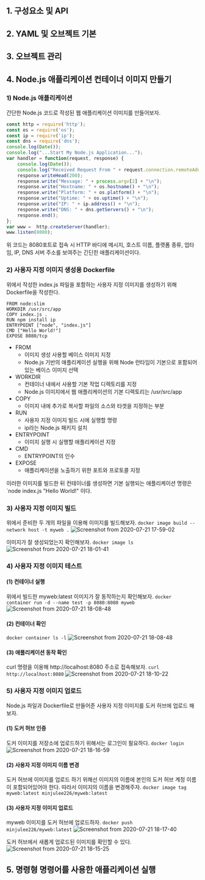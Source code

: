 ## 1. 구성요소 및 API

## 2. YAML 및 오브젝트 기본

## 3. 오브젝트 관리

## 4. Node.js 애플리케이션 컨테이너 이미지 만들기
### 1) Node.js 애플리케이션
간단한 Node.js 코드로 작성된 웹 애플리케이션 이미지를 만들어보자.
```js
const http = require('http');
const os = require('os');
const ip = require('ip');
const dns = require('dns');
console.log(Date());
console.log("...Start My Node.js Application...");
var handler = function(request, response) {
	console.log(Date());
	console.log("Received Request From " + request.connection.remoteAddress);
	response.writeHead(200);
	response.write("Message: " + process.argv[2] + "\n");
	response.write("Hostname: " + os.hostname() + "\n");
	response.write("Platform: " + os.platform() + "\n");
	response.write("Uptime: " + os.uptime() + "\n");
	response.write("IP: " + ip.address() + "\n");
	response.write("DNS: " + dns.getServers() + "\n");
	response.end();
};
var www =  http.createServer(handler);
www.listen(8080);
```
위 코드는 8080포트로 접속 시 HTTP 바디에 메시지, 호스트 이름, 플랫폼 종류, 업타임, IP, DNS 서버 주소를 보여주는 긴딘힌 애플리케이션이다.

### 2) 사용자 지정 이미지 생성용 Dockerfile
위에서 작성한 index.js 파일을 포함하는 사용자 지정 이미지를 생성하기 위해 Dockerfile을 작성한다.
```
FROM node:slim
WORKDIR /usr/src/app
COPY index.js .
RUN npm install ip
ENTRYPOINT ["node", "index.js"]
CMD ["Hello World!"]
EXPOSE 8080/tcp
```
- FROM
  - 이미지 생성 사용할 베이스 이미지 지정
  - Node.js 기반의 애플리케이션 실행을 위해 Node 런타임이 기본으로 포함되어 있는 베이스 이미지 선택
- WORKDIR
  - 컨테이너 내에서 사용할 기본 작업 디렉토리를 지정
  - Node.js 이미지에서 웹 애플리케이션의 기본 디렉토리는 /usr/src/app
- COPY
  - 이미지 내에 추가로 복사할 파일의 소스와 타겟을 지정하는 부분
- RUN
  - 사용자 지정 이미지 빌드 시에 실행할 명령
  - ip라는 Node.js 패키지 설치
- ENTRYPOINT
  - 이미지 실행 시 실행할 애플리케이션 지정
- CMD
  - ENTRYPOINT의 인수
- EXPOSE
  - 애플리케이션을 노출하기 위한 포트와 프로토콜 지정
  
이러한 이미지를 빌드한 뒤 컨테이너를 생성하면 기본 실행되는 애플리케이션 명령은 `node index.js "Hello World!" 이다.

### 3) 사용자 지정 이미지 빌드
위에서 준비한 두 개의 파일을 이용해 이미지를 빌드해보자.
`docker image build --network host -t myweb .`
![Screenshot from 2020-07-21 17-59-02](https://user-images.githubusercontent.com/53208493/88034750-16f8aa80-cb7c-11ea-9c4c-7162310345bf.png)

이미지가 잘 생성되었는지 확인해보자.
`docker image ls`
![Screenshot from 2020-07-21 18-01-41](https://user-images.githubusercontent.com/53208493/88036527-a3a46800-cb7e-11ea-887a-5272d23c6d6d.png)

### 4) 사용자 지정 이미지 테스트
#### (1) 컨테이너 실행
위에서 빌드한 myweb:latest 이미지가 잘 동작하는지 확인해보자.
`docker container run -d --name test -p 8080:8080 myweb`
![Screenshot from 2020-07-21 18-08-48](https://user-images.githubusercontent.com/53208493/88036530-a43cfe80-cb7e-11ea-94b6-9530f6e9820f.png)

#### (2) 컨테이너 확인
`docker container ls -l`
![Screenshot from 2020-07-21 18-08-48](https://user-images.githubusercontent.com/53208493/88036530-a43cfe80-cb7e-11ea-94b6-9530f6e9820f.png)

#### (3) 애플리케이션 동작 확인
curl 명령을 이용해 http://localhost:8080 주소로 접속해보자.
`curl http://localhost:8080`
![Screenshot from 2020-07-21 18-10-22](https://user-images.githubusercontent.com/53208493/88036531-a43cfe80-cb7e-11ea-9e55-9ed75d025aac.png)

### 5) 사용자 지정 이미지 업로드
Node.js 파일과 Dockerfile로 만들어준 사용자 지정 이미지를 도커 허브에 업로드 해보자. 

#### (1) 도커 허브 인증
도커 이미지를 저장소에 업로드하기 위해서는 로그인이 필요하다.
`docker login`
![Screenshot from 2020-07-21 18-16-59](https://user-images.githubusercontent.com/53208493/88036538-a56e2b80-cb7e-11ea-91cd-bd72b658cb5f.png)

#### (2) 사용자 지정 이미지 이름 변경
도커 허브에 이미지를 업로드 하기 위해선 이미지의 이름에 본인의 도커 허브 계정 이름이 포함되어있어야 한다.
따라서 이미지의 이름을 변경해주자.
`docker image tag myweb:latest minjulee226/myweb:latest`

#### (3) 사용자 지정 이미지 업로드
myweb 이미지를 도커 허브에 업로드하자.
`docker push minjulee226/myweb:latest`
![Screenshot from 2020-07-21 18-17-40](https://user-images.githubusercontent.com/53208493/88036539-a56e2b80-cb7e-11ea-9898-aaa890c85cb6.png)

도커 허브에서 새롭게 업로드된 이미지를 확인할 수 있다.
![Screenshot from 2020-07-21 18-15-25](https://user-images.githubusercontent.com/53208493/88036532-a4d59500-cb7e-11ea-9de7-d954b48db9ab.png)

## 5. 명령형 명령어를 사용한 애플리케이션 실행
